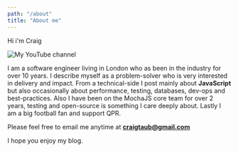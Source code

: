 ```yaml
---
path: "/about"
title: "About me"
---
```


Hi i'm Craig

![My YouTube channel](/images/me.png)

I am a software engineer living in London who as been in the industry for over 10 years.
I describe myself as a problem-solver who is very interested in delivery and impact. From a technical-side I post mainly about **JavaScript** but also occasionally about performance, testing, databases, dev-ops and best-practices.
Also I have been on the MochaJS core team for over 2 years, testing and open-source is something I care deeply about.
Lastly I am a big football fan and support QPR.

Please feel free to email me anytime at **craigtaub@gmail.com**

I hope you enjoy my blog.
